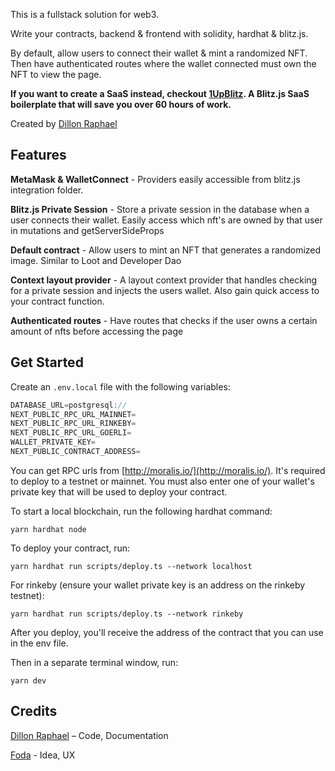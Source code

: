 This is a fullstack solution for web3.

Write your contracts, backend & frontend with solidity, hardhat & blitz.js.

By default, allow users to connect their wallet & mint a randomized NFT. Then have authenticated routes where the wallet connected must own the NFT to view the page.

**If you want to create a SaaS instead, checkout [1UpBlitz](https://1upblitz.com). A Blitz.js SaaS boilerplate that will save you over 60 hours of work.**

Created by [Dillon Raphael](https://twitter.com/dillonraphael)

## Features

**MetaMask & WalletConnect** - Providers easily accessible from blitz.js integration folder.

**Blitz.js Private Session** - Store a private session in the database when a user connects their wallet. Easily access which nft's are owned by that user in mutations and getServerSideProps

**Default contract** - Allow users to mint an NFT that generates a randomized image. Similar to Loot and Developer Dao

**Context layout provider** - A layout context provider that handles checking for a private session and injects the users wallet. Also gain quick access to your contract function.

**Authenticated routes** - Have routes that checks if the user owns a certain amount of nfts before accessing the page

## Get Started

Create an `.env.local` file with the following variables:

```ts
DATABASE_URL=postgresql://
NEXT_PUBLIC_RPC_URL_MAINNET=
NEXT_PUBLIC_RPC_URL_RINKEBY=
NEXT_PUBLIC_RPC_URL_GOERLI=
WALLET_PRIVATE_KEY=
NEXT_PUBLIC_CONTRACT_ADDRESS=
```

You can get RPC urls from [http://moralis.io/](http://moralis.io/). It's required to deploy to a testnet or mainnet. You must also enter one of your wallet's private key that will be used to deploy your contract.

To start a local blockchain, run the following hardhat command:

`yarn hardhat node`

To deploy your contract, run:

`yarn hardhat run scripts/deploy.ts --network localhost`

For rinkeby (ensure your wallet private key is an address on the rinkeby testnet):

`yarn hardhat run scripts/deploy.ts --network rinkeby`

After you deploy, you'll receive the address of the contract that you can use in the env file.

Then in a separate terminal window, run:

`yarn dev`

## Credits

[Dillon Raphael](https://twitter.com/dillonraphael) – Code, Documentation

[Foda](https://twitter.com/0xFoda) - Idea, UX
